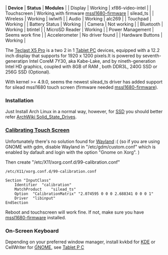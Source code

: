 | **Device** | **Status** | **Modules** |
| Display | Working | xf86-video-intel |
| Touchscreen | Working,with firmware [mssl1680-firmware](https://aur.archlinux.org/packages/mssl1680-firmware/) | silead_ts |
| Wireless | Working | iwlwifi |
| Audio | Working | alc269 |
| Touchpad | Working |
| Battery Status | Working |
| Camera | Not working |
| Bluetooth | Working | btintel |
| MicroSD Reader | Working |
| Power Management | Seems work fine |
| Accelerometer | No driver found |
| Hardware Buttons | Working |

The [Teclast X5 Pro](http://www.teclast.com/zt/Tbook/X5Pro/) is a two 2 in 1 [Tablet PC](/index.php/Tablet_PC "Tablet PC") devices, equipped with a 12.2 inch display that supports for 1920 x 1200 pixels.It is powered by seventh-generatipn Intel CoreM 7Y30, aka Kabe-Lake, and by nineth-generation Intel HD graphics, coupled with 8GB of RAM , both DDR3L, 240G SSD or 256G SSD (Optional).

With kernel >= 4.9.0, seems the newest silead_ts driver has added support for silead mssl1680 touch screen (firmware needed [mssl1680-firmware](https://aur.archlinux.org/packages/mssl1680-firmware/)).

### Installation

Just Install Arch Linux in a normal way, however, for [SSD](/index.php/SSD "SSD") you should better refer [ArchWiki Solid_State_Drives](https://wiki.archlinux.org/index.php/Solid_State_Drives).

### [Calibrating Touch Screen](https://wiki.archlinux.org/index.php/Calibrating_Touchscreen#Your_screen)

Unfortunately there's no solution found for [Wayland](/index.php/Wayland "Wayland") :( (so if you are using GNOME with gdm, disable Wayland in "/etc/gdm/custom.conf" which is enabled by dafault and login with the option "Gnome on Xorg". )

Then create "/etc/X11/xorg.conf.d/99-calibration.conf"

 `/etc/X11/xorg.conf.d/99-calibration.conf` 
```
Section "InputClass"
	Identifier	"calibration"
	MatchProduct	"silead_ts"
	Option	"CalibrationMatrix"	"2.074595 0 0 0 2.688341 0 0 0 1"
	Driver	"libinput"
EndSection

```

Reboot and touchscreen will work fine. If not, make sure you have [mssl1680-firmware](https://aur.archlinux.org/packages/mssl1680-firmware/) installed.

### On-Screen Keyboard

Depending on your preferred window manager, install kvkbd for [KDE](/index.php/KDE "KDE") or CellWriter for [GNOME](/index.php/GNOME "GNOME"), see [Tablet P C](/index.php?title=Tablet_P_C&action=edit&redlink=1 "Tablet P C (page does not exist)")